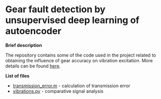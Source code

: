 # Gear fault detection by unsupervised deep learning of autoencoder

<b>Brief description</b>

The repository contains some of the code used in the project related to obtaining the influence of gear accuracy on vibration excitation. More details can be found <a href="https://mbatsch.github.io/portfolio/vibrations.html" target="_blank" rel="noopener noreferrer">here</a>.

<b>List of files</b>

<ul>
  <li><a href="">transmission_error.m</a> - calculation of transmission error</li>
  <li><a href="">vibrations.py</a> - comparative signal analysis</li>
</ul>

